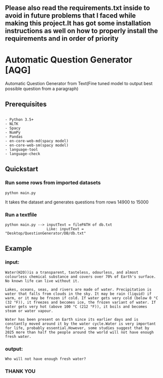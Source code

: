 

## Please also read the requirements.txt inside to avoid in future problems that I faced while making this project.It has got some installation instructions as well on how to properly install the requirements and in order of priority



# Automatic Question Generator [AQG]
Automatic Question Generator from Text(Fine tuned model to output best possible question from a paragraph)


Prerequisites
-------------
```

- Python 3.5+
- NLTK
- Spacy
- NumPy
- Pandas
- en-core-web-md(spacy model)
- en-core-web-sm(spacy model)
- language-tool
- language-check
```

## Quickstart
### Run some rows from imported datasets 
```
python main.py
```
It takes the dataset and generates questions from rows 14900 to 15000
### Run a textfile
```
python main.py --> inputText = filePATH of db.txt
                   Like: inputText = "Desktop/QuestionGenerator/DB/db.txt"
```


## Example
### input:
```
Water(H2O))is a transparent, tasteless, odourless, and almost colourless chemical substance and covers over 70% of Earth's surface. No known life can live without it.

Lakes, oceans, seas, and rivers are made of water. Precipitation is water that falls from clouds in the sky. It may be rain (liquid) if warm, or it may be frozen if cold. If water gets very cold (below 0 °C (32 °F)), it freezes and becomes ice, the frozen variant of water. If water gets very hot (above 100 °C (212 °F)), it boils and becomes steam or water vapour.

Water has been present on Earth since its earlier days and is constantly moved around it by the water cycle.Water is very important for life, probably essential.However, some studies suggest that by 2025 more than half the people around the world will not have enough fresh water.
```

### output:
```
Who will not have enough fresh water?
```
 

### THANK YOU



